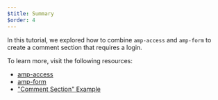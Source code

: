 ```yaml
---
$title: Summary
$order: 4
---
```


In this tutorial, we explored how to combine `amp-access` and `amp-form` to create a comment section that requires a login.

To learn more, visit the following resources:

- [amp-access](/docs/reference/components/amp-access.html)
- [amp-form](/docs/reference/components/amp-form.html)
- ["Comment Section" Example](https://ampbyexample.com/samples_templates/comment_section/)
